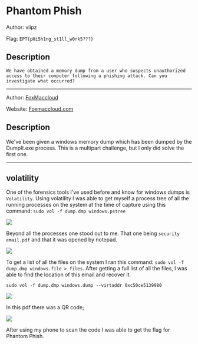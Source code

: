 # Phantom Phish
Author: viipz

Flag: `EPT{pHi5h1ng_st1ll_w0rk5???}`
## Description
```
We have obtained a memory dump from a user who suspects unauthorized access to their computer following a phishing attack. Can you investigate what occurred?
```


---

Author: [FoxMaccloud](https://github.com/FoxMaccloud/)

Website: [Foxmaccloud.com](https://foxmaccloud.com/)

## Description

We've been given a windows memory dump which has been dumped by the DumpIt.exe process. This is a multipart challenge, but I only did solve the first one.

---

## volatility

One of the forensics tools I've used before and know for windows dumps is `Volatility`. Using volatility I was able to get myself a process tree of all the running processes on the system at the time of capture using this command: `sudo vol -f dump.dmp windows.pstree`

![](./img/20241110161457.png)

Beyond all the processes one stood out to me. That one being `security email.pdf` and that it was opened by notepad.

![](./img/20241110161537.png)

To get a list of all the files on the system I ran this command: `sudo vol -f dump.dmp windows.file > files`. After getting a full list of all the files, I was able to find the location of this email and recover it.

`sudo vol -f dump.dmp windows.dump --virtaddr 0xc50ce5139980`

![](./img/20241110162033.png)

In this pdf there was a QR code;

![](./img/20241110162113.png)

After using my phone to scan the code I was able to get the flag for Phantom Phish.
